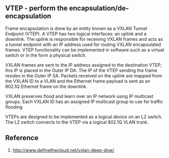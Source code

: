 VTEP - perform the encapsulation/de-encapsulation
-------------------------------------------------


Frame encapsulation is done by an entity known as a VXLAN Tunnel Endpoint (VTEP). A VTEP has two logical interfaces: an uplink and a downlink. The uplink is responsible for receiving VXLAN frames and acts as a tunnel endpoint with an IP address used for routing VXLAN encapsulated frames. VTEP functionality can be implemented in software such as a virtual switch or in the form a physical switch.

VXLAN frames are sent to the IP address assigned to the destination VTEP; this IP is placed in the Outer IP DA. The IP of the VTEP sending the frame resides in the Outer IP SA.  Packets received on the uplink are mapped from the VXLAN ID to a VLAN and the Ethernet frame payload is sent as an 802.1Q Ethernet frame on the downlink.

VXLAN preserves flood and learn over an IP network using IP multicast groups. Each VXLAN ID has an assigned IP multicast group to use for traffic flooding

VTEPs are designed to be implemented as a logical device on an L2 switch. The L2 switch connects to the VTEP via a logical 802.1Q VLAN trunk.


Reference
---------

1. http://www.definethecloud.net/vxlan-deep-dive/

